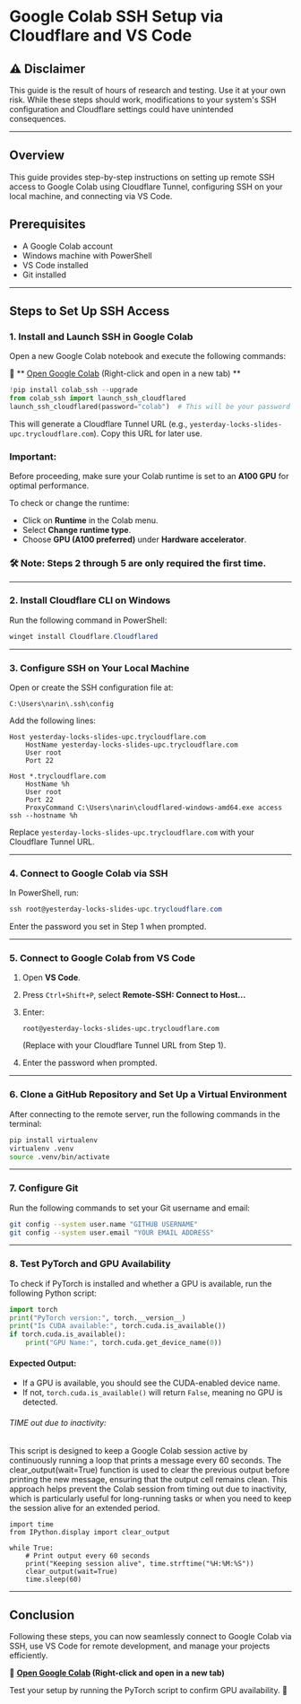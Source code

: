 # Google Colab SSH Setup via Cloudflare and VS Code

## ⚠️ Disclaimer
This guide is the result of hours of research and testing. Use it at your own risk. While these steps should work, modifications to your system's SSH configuration and Cloudflare settings could have unintended consequences.

---

## Overview
This guide provides step-by-step instructions on setting up remote SSH access to Google Colab using Cloudflare Tunnel, configuring SSH on your local machine, and connecting via VS Code.

## Prerequisites
- A Google Colab account  
- Windows machine with PowerShell  
- VS Code installed  
- Git installed  

---
## Steps to Set Up SSH Access

### 1. Install and Launch SSH in Google Colab
Open a new Google Colab notebook and execute the following commands:

📌 ** [Open Google Colab](https://colab.research.google.com/#create=true) (Right-click and open in a new tab) **

```python
!pip install colab_ssh --upgrade
from colab_ssh import launch_ssh_cloudflared
launch_ssh_cloudflared(password="colab")  # This will be your password for authentication within VS Code later
```
    
This will generate a Cloudflare Tunnel URL (e.g., `yesterday-locks-slides-upc.trycloudflare.com`). Copy this URL for later use.


### Important:

Before proceeding, make sure your Colab runtime is set to an **A100 GPU** for optimal performance.  

To check or change the runtime:  
- Click on **Runtime** in the Colab menu.  
- Select **Change runtime type**.  
- Choose **GPU (A100 preferred)** under **Hardware accelerator**.  

### 🛠️ Note: Steps 2 through 5 are only required the first time.
---
### 2. Install Cloudflare CLI on Windows
Run the following command in PowerShell:

```powershell
winget install Cloudflare.Cloudflared
```

---
### 3. Configure SSH on Your Local Machine
Open or create the SSH configuration file at:

```
C:\Users\narin\.ssh\config
```

Add the following lines:

```
Host yesterday-locks-slides-upc.trycloudflare.com
    HostName yesterday-locks-slides-upc.trycloudflare.com
    User root
    Port 22

Host *.trycloudflare.com
    HostName %h
    User root
    Port 22
    ProxyCommand C:\Users\narin\cloudflared-windows-amd64.exe access ssh --hostname %h
```

Replace `yesterday-locks-slides-upc.trycloudflare.com` with your Cloudflare Tunnel URL.

---
### 4. Connect to Google Colab via SSH
In PowerShell, run:

```powershell
ssh root@yesterday-locks-slides-upc.trycloudflare.com
```

Enter the password you set in Step 1 when prompted.

---
### 5. Connect to Google Colab from VS Code
1. Open **VS Code**.  
2. Press `Ctrl+Shift+P`, select **Remote-SSH: Connect to Host...**  
3. Enter:

   ```
   root@yesterday-locks-slides-upc.trycloudflare.com
   ```

   (Replace with your Cloudflare Tunnel URL from Step 1).  
4. Enter the password when prompted.  

---
### 6. Clone a GitHub Repository and Set Up a Virtual Environment
After connecting to the remote server, run the following commands in the terminal:

```sh
pip install virtualenv
virtualenv .venv
source .venv/bin/activate
```

---
### 7. Configure Git
Run the following commands to set your Git username and email:

```sh
git config --system user.name "GITHUB USERNAME"
git config --system user.email "YOUR EMAIL ADDRESS"
```

---
### 8. Test PyTorch and GPU Availability
To check if PyTorch is installed and whether a GPU is available, run the following Python script:

```python
import torch
print("PyTorch version:", torch.__version__)
print("Is CUDA available:", torch.cuda.is_available())
if torch.cuda.is_available():
    print("GPU Name:", torch.cuda.get_device_name(0))
```

#### Expected Output:
- If a GPU is available, you should see the CUDA-enabled device name.  
- If not, `torch.cuda.is_available()` will return `False`, meaning no GPU is detected.  

###### TIME out due to inactivity:

This script is designed to keep a Google Colab session active by continuously running a loop that prints a message every 60 seconds. The clear_output(wait=True) function is used to clear the previous output before printing the new message, ensuring that the output cell remains clean. This approach helps prevent the Colab session from timing out due to inactivity, which is particularly useful for long-running tasks or when you need to keep the session alive for an extended period.

```
import time
from IPython.display import clear_output

while True:
    # Print output every 60 seconds
    print("Keeping session alive", time.strftime("%H:%M:%S"))
    clear_output(wait=True)
    time.sleep(60)
```

---
## Conclusion
Following these steps, you can now seamlessly connect to Google Colab via SSH, use VS Code for remote development, and manage your projects efficiently.  

📌 **[Open Google Colab](https://colab.research.google.com/#create=true) (Right-click and open in a new tab)**  

Test your setup by running the PyTorch script to confirm GPU availability. 🚀



